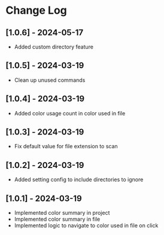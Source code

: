 # Change Log

## [1.0.6] - 2024-05-17

- Added custom directory feature

## [1.0.5] - 2024-03-19

- Clean up unused commands

## [1.0.4] - 2024-03-19

- Added color usage count in color used in file

## [1.0.3] - 2024-03-19

- Fix default value for file extension to scan

## [1.0.2] - 2024-03-19

- Added setting config to include directories to ignore

## [1.0.1] - 2024-03-19

- Implemented color summary in project
- Implemented color summary in file
- Implemented logic to navigate to color used in file on click
